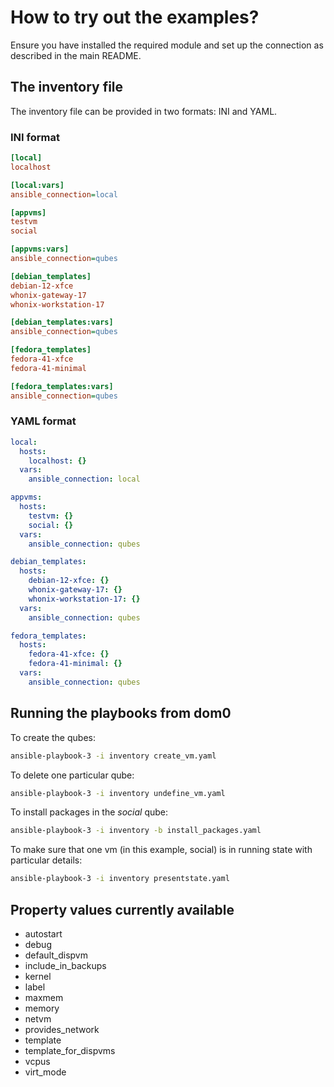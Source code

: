 # How to try out the examples?

Ensure you have installed the required module and set up the connection as described in the main README.

## The inventory file

The inventory file can be provided in two formats: INI and YAML.

### INI format

```ini
[local]
localhost

[local:vars]
ansible_connection=local

[appvms]
testvm
social

[appvms:vars]
ansible_connection=qubes

[debian_templates]
debian-12-xfce
whonix-gateway-17
whonix-workstation-17

[debian_templates:vars]
ansible_connection=qubes

[fedora_templates]
fedora-41-xfce
fedora-41-minimal

[fedora_templates:vars]
ansible_connection=qubes
```

### YAML format

```yaml
local:
  hosts:
    localhost: {}
  vars:
    ansible_connection: local

appvms:
  hosts:
    testvm: {}
    social: {}
  vars:
    ansible_connection: qubes

debian_templates:
  hosts:
    debian-12-xfce: {}
    whonix-gateway-17: {}
    whonix-workstation-17: {}
  vars:
    ansible_connection: qubes

fedora_templates:
  hosts:
    fedora-41-xfce: {}
    fedora-41-minimal: {}
  vars:
    ansible_connection: qubes
```

## Running the playbooks from dom0

To create the qubes:
```bash
ansible-playbook-3 -i inventory create_vm.yaml
```

To delete one particular qube:
```bash
ansible-playbook-3 -i inventory undefine_vm.yaml
```

To install packages in the *social* qube:
```bash
ansible-playbook-3 -i inventory -b install_packages.yaml
```

To make sure that one vm (in this example, social) is in running state with particular details:
```bash
ansible-playbook-3 -i inventory presentstate.yaml
```

## Property values currently available

- autostart
- debug
- default_dispvm
- include_in_backups
- kernel
- label
- maxmem
- memory
- netvm
- provides_network
- template
- template_for_dispvms
- vcpus
- virt_mode
